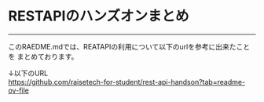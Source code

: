 # RESTAPIのハンズオンまとめ
***
このRAEDME.mdでは、REATAPIの利用について以下のurlを参考に出来たことを
まとめております。

↓以下のURL  
https://github.com/raisetech-for-student/rest-api-handson?tab=readme-ov-file


